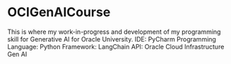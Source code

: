# OCIGenAICourse
This is where my work-in-progress and development of my programming skill for Generative AI for Oracle University.
IDE: PyCharm
Programming Language: Python
Framework: LangChain
API: Oracle Cloud Infrastructure Gen AI
